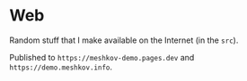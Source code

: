 # Web

Random stuff that I make available on the Internet (in the `src`).

Published to `https://meshkov-demo.pages.dev` and `https://demo.meshkov.info`.
